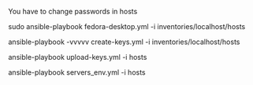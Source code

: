 You have to change passwords in hosts 

sudo ansible-playbook fedora-desktop.yml -i inventories/localhost/hosts

ansible-playbook -vvvvv create-keys.yml -i inventories/localhost/hosts

ansible-playbook upload-keys.yml -i hosts

ansible-playbook servers_env.yml -i hosts


